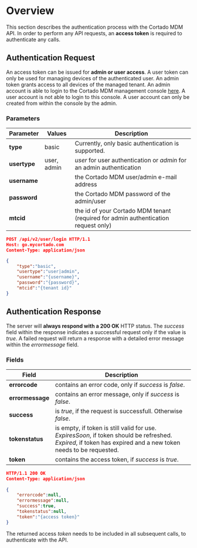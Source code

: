 # Overview
This section describes the authentication process with the Cortado MDM API. In order to perform any API requests, an **access token** is required to authenticate any calls.

## Authentication Request
An access token can be issued for **admin or user access**. A user token can only be used for managing devices of the authenticated user. An admin token grants access to all devices of the managed tenant.
An admin account is able to login to the Cortado MDM management console [here](https://go.mycortado.com/fw). A user account is not able to login to this console. A user account can only be created from within the console by the admin.

### Parameters

| Parameter | Values | Description |
| ------------ | ------------- | ------------ |
| **type** | basic | Currently, only basic authentication is supported. |
| **usertype** | user, admin | *user* for user authentication or *admin* for an admin authentication |
| **username** |  | the Cortado MDM user/admin e-mail address |
| **password** |  | the Cortado MDM password of the admin/user |
| **mtcid** |  | the id of your Cortado MDM tenant (required for admin authentication request only) |

```json
POST /api/v2/user/login HTTP/1.1
Host: go.mycortado.com
Content-Type: application/json

{
    "type":"basic",
    "usertype":"user|admin",
    "username":"{username}",
    "password":"{password}",
    "mtcid":"{tenant id}"
}
```

## Authentication Response
The server will **always respond with a 200 OK** HTTP status. The *success* field within the response indicates a successful request only if the value is *true*. A failed request will return a response with a detailed error message within the *errormessage* field.

### Fields

| Field | Description |
| ------------ | ------------ |
| **errorcode** | contains an error code, only if *success* is *false*. |
| **errormessage**  | contains an error message, only if *success* is *false*. |
| **success**  | is *true*, if the request is successfull. Otherwise *false*. |
| **tokenstatus**  | is empty, if token is still valid for use. *ExpiresSoon*, if token should be refreshed. *Expired*, if token has expired and a new token needs to be requested. |
| **token** | contains the access token, if *success* is *true*. |

```json
HTTP/1.1 200 OK
Content-Type: application/json
 
{
    "errorcode":null,
    "errormessage":null,
    "success":true,
    "tokenstatus":null,
    "token":"{access token}"
}
```

The returned access *token* needs to be included in all subsequent calls, to authenticate with the API.